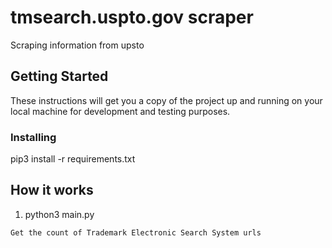 # tmsearch.uspto.gov scraper
Scraping information from upsto

## Getting Started

These instructions will get you a copy of the project up and running on your local machine for development and testing purposes. 

### Installing

pip3 install -r requirements.txt


## How it works

1. python3 main.py 

```
Get the count of Trademark Electronic Search System urls 
```




